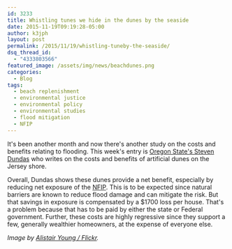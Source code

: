 ```yaml
---
id: 3233
title: Whistling tunes we hide in the dunes by the seaside
date: 2015-11-19T09:19:28-05:00
author: k3jph
layout: post
permalink: /2015/11/19/whistling-tuneby-the-seaside/
dsq_thread_id:
  - "4333803566"
featured_image: /assets/img/news/beachdunes.png
categories:
  - Blog
tags:
  - beach replenishment
  - environmental justice
  - environmental policy
  - environmental studies
  - flood mitigation
  - NFIP
---
```

It's been another month and now there's another study on the costs and benefits relating to flooding.  This week's entry is [Oregon State's Steven Dundas](http://www.researchgate.net/profile/Steven_Dundas/publication/283710651_The_benefits_and_costs_of_constructed_dunes_Evidence_from_the_New_Jersey_coast/links/5643986e08ae9f9c13e055a5.pdf) who writes on the costs and benefits of artificial dunes on the Jersey shore. 

Overall, Dundas shows these dunes provide a net benefit, especially by reducing net exposure of the [NFIP](/tag/NFIP).  This is to be expected since natural barriers are known to reduce flood damage and can mitigate the risk.  But that savings in exposure is compensated by a $1700 loss per house.  That's a problem because that has to be paid by either the state or Federal government.  Further, these costs are highly regressive since they support a few, generally wealthier homeowners, at the expense of everyone else.

_Image by [Alistair Young / Flickr](https://www.flickr.com/photos/ajy/5893649364/)._

